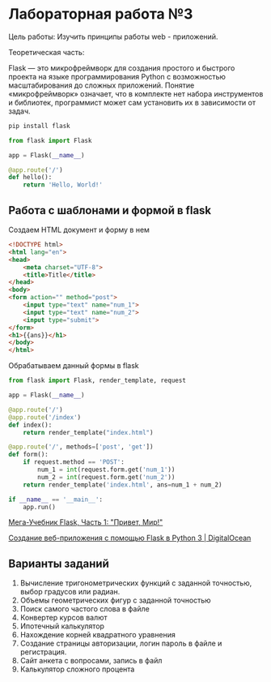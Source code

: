 # Лабораторная работа №3

Цель работы: Изучить принципы работы web - приложений.

Теоретическая часть: 

Flask — это микрофреймворк для создания простого и быстрого проекта на языке программирования Python с возможностью масштабирования до сложных приложений. Понятие «микрофреймворк» означает, что в комплекте нет набора инструментов и библиотек, программист может сам установить их в зависимости от задач.

```python
pip install flask
```

```python
from flask import Flask

app = Flask(__name__)

@app.route('/')
def hello():
    return 'Hello, World!'
```

## Работа с шаблонами и формой в flask

Создаем HTML документ и форму в нем

```html
<!DOCTYPE html>
<html lang="en">
<head>
    <meta charset="UTF-8">
    <title>Title</title>
</head>
<body>
<form action="" method="post">
    <input type="text" name="num_1">
    <input type="text" name="num_2">
    <input type="submit">
</form>
<h1>{{ans}}</h1>
</body>
</html>
```

Обрабатываем данный формы в flask

```python
from flask import Flask, render_template, request

app = Flask(__name__)

@app.route('/')
@app.route('/index')
def index():
    return render_template("index.html")

@app.route('/', methods=['post', 'get'])
def form():
    if request.method == 'POST':
        num_1 = int(request.form.get('num_1'))
        num_2 = int(request.form.get('num_2'))
    return render_template('index.html', ans=num_1 + num_2)

if __name__ == '__main__':
    app.run()
```

[Мега-Учебник Flask, Часть 1: "Привет, Мир!"](https://habr.com/ru/post/193242/)

[Создание веб-приложения с помощью Flask в Python 3 | DigitalOcean](https://www.digitalocean.com/community/tutorials/how-to-make-a-web-application-using-flask-in-python-3-ru#)

## Варианты заданий

1. Вычисление тригонометрических функций с заданной точностью, выбор градусов или радиан.
2. Объемы геометрических фигур с заданной точностью
3. Поиск самого частого слова в файле
4. Конвертер курсов валют
5. Ипотечный калькулятор
6. Нахождение корней квадратного уравнения
7. Создание страницы авторизации, логин пароль в файле и регистрация.
8. Сайт анкета с вопросами, запись в файл
9. Калькулятор сложного процента
